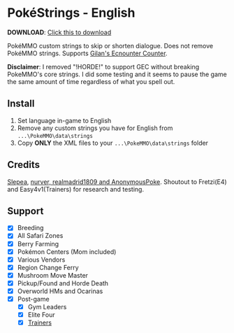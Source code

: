 # PokéStrings - English

**DOWNLOAD**: [Click this to download](../../archive/refs/heads/main.zip)

PokéMMO custom strings to skip or shorten dialogue. Does not remove PokéMMO strings. Supports [Gilan's Ecnounter Counter](https://forums.pokemmo.com/index.php?/topic/137452-tool-gilans-encounter-counter-beta-available-v103-update/).

**Disclaimer**: I removed "!HORDE!" to support GEC without breaking PokeMMO's core strings. I did some testing and it seems to pause the game the same amount of time regardless of what you spell out.

## Install

1. Set language in-game to English
2. Remove any custom strings you have for English from `...\PokeMMO\data\strings`
3. Copy **ONLY** the XML files to your `...\PokeMMO\data\strings` folder

## Credits

[Slepea](https://github.com/LostPast/Pokemmo_strings_en_slepea), [nurver, realmadrid1809 and AnonymousPoke](https://forums.pokemmo.com/index.php?/topic/150771-docs-localization-files-understanding-syntax-and-load-order/). Shoutout to Fretzi(E4) and Easy4v1(Trainers) for research and testing.

## Support

- [x] Breeding
- [x] All Safari Zones
- [x] Berry Farming
- [x] Pokémon Centers (Mom included)
- [x] Various Vendors
- [x] Region Change Ferry
- [x] Mushroom Move Master
- [x] Pickup/Found and Horde Death
- [x] Overworld HMs and Ocarinas
- [x] Post-game
	- [x] Gym Leaders
	- [x] Elite Four
	- [x] [Trainers](https://forums.pokemmo.com/index.php?/topic/148798-1-hour-trainer-rerun-guide/)